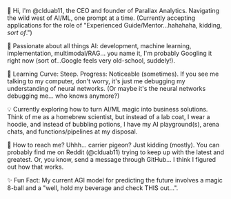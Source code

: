 👋 Hi, I'm @clduab11, the CEO and founder of Parallax Analytics.  Navigating the wild west of AI/ML, one prompt at a time.  (Currently accepting applications for the role of "Experienced Guide/Mentor...hahahaha, kidding, _sort of_.")

🚀  Passionate about all things AI: development, machine learning, implementation, multimodal/RAG... you name it, I'm probably Googling it right now (sort of...Google feels very old-school, suddely!).

🌱  Learning Curve: Steep.  Progress: Noticeable (sometimes).  If you see me talking to my computer, don't worry, it's just me debugging my understanding of neural networks. (Or maybe it's the neural networks debugging me... who knows anymore?)

💡  Currently exploring how to turn AI/ML magic into business solutions.  Think of me as a homebrew scientist, but instead of a lab coat, I wear a hoodie, and instead of bubbling potions, I have my AI playground(s), arena chats, and functions/pipelines at my disposal.

🤔  How to reach me?  Uhhh... carrier pigeon?  Just kidding (mostly).  You can probably find me on Reddit (@clduab11) trying to keep up with the latest and greatest. Or, you know, send a message through GitHub...  I think I figured out how that works.

✨ Fun Fact: My current AGI model for predicting the future involves a magic 8-ball and a "well, hold my beverage and check THIS out...".
